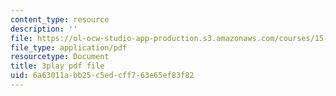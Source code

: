 ```yaml
---
content_type: resource
description: ''
file: https://ol-ocw-studio-app-production.s3.amazonaws.com/courses/15-401-finance-theory-i-fall-2008/6a63011abb25c5edcff763e65ef83f82_tL7Lcl90Sc0.pdf
file_type: application/pdf
resourcetype: Document
title: 3play pdf file
uid: 6a63011a-bb25-c5ed-cff7-63e65ef83f82
---
```

